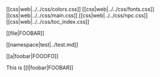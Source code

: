 
[[css|web|../../css/colors.css]]
[[css|web|../../css/fonts.css]]
[[css|web|../../css/main.css]]
[[css|web|../../css/npc.css]]
[[css|web|../../css/toc_index.css]]

[[file|FOOBAR]]

[[namespace|test|../test.md]]

[[a|foobar|FOOOFO]]

This is [[l|foobar|FOOBAR]]